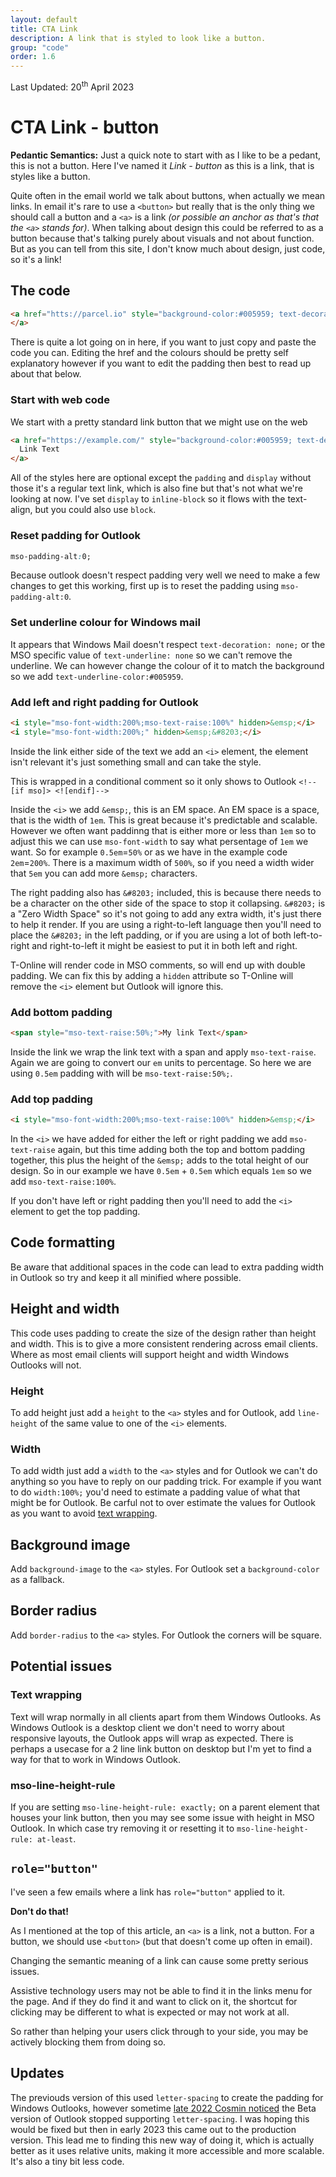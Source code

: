 ```yaml
---
layout: default
title: CTA Link 
description: A link that is styled to look like a button.
group: "code"
order: 1.6
--- 
```


<div class="updated">Last Updated: <time datetime="2023-04-20">20<sup>th</sup> April 2023</time></div>

# CTA Link - button

**Pedantic Semantics:**
Just a quick note to start with as I like to be a pedant, this is not a button.  Here I've named it *Link - button* as this is a link, that is styles like a button.  

Quite often in the email world we talk about buttons, when actually we mean links.  In email it's rare to use a `<button>` but really that is the only thing we should call a button and a `<a>` is a link _(or possible an anchor as that's that the `<a>` stands for)_.  When talking about design this could be referred to as a button because that's talking purely about visuals and not about function.  But as you can tell from this site, I don't know much about design, just code, so it's a link!


## The code
```html
<a href="htts://parcel.io" style="background-color:#005959; text-decoration: none; padding: .5em 2em; color: #FCFDFF; display:inline-block; border-radius:.4em; mso-padding-alt:0;text-underline-color:#005959"><!--[if mso]><i style="mso-font-width:200%;mso-text-raise:100%" hidden>&emsp;</i><span style="mso-text-raise:50%;"><![endif]-->My link text<!--[if mso]></span><i style="mso-font-width:200%;" hidden>&emsp;&#8203;</i><![endif]-->
</a>
```

There is quite a lot going on in here, if you want to just copy and paste the code you can. Editing the href and the colours should be pretty self explanatory however if you want to edit the padding then best to read up about that below.


### Start with web code
  We start with a pretty standard link button that we might use on the web
  ```html
  <a href="https://example.com/" style="background-color:#005959; text-decoration: none; padding: .5em 2em; color: #FCFDFF; display:inline-block; border-radius:.4em;">
    Link Text
  </a>
  ```
  All of the styles here are optional except the `padding` and `display` without those it's a regular text link, which is also fine but that's not what we're looking at now. I've set `display` to `inline-block` so it flows with the text-align, but you could also use `block`.


### Reset padding for Outlook
  ```css
  mso-padding-alt:0;
  ```
  Because outlook doesn't respect padding very well we need to make a few changes to get this working, first up is to reset the padding using `mso-padding-alt:0`.


### Set underline colour for Windows mail
  It appears that Windows Mail doesn't respect `text-decoration: none;` or the MSO specific value of `text-underline: none` so we can't remove the underline.  We can however change the colour of it to match the background so we add `text-underline-color:#005959`.

### Add left and right padding for Outlook
  ```html
  <i style="mso-font-width:200%;mso-text-raise:100%" hidden>&emsp;</i>
  <i style="mso-font-width:200%;" hidden>&emsp;&#8203;</i>
  ```
  Inside the link either side of the text we add an `<i>` element, the element isn't relevant it's just something small and can take the style.

  This is wrapped in a conditional comment so it only shows to Outlook `<!--[if mso]> <![endif]-->`

  Inside the `<i>` we add `&emsp;`, this is an EM space. An EM space is a space, that is the width of `1em`. This is great because it's predictable and scalable. However we often want paddinng that is either more or less than `1em` so to adjust this we can use `mso-font-width` to say what persentage of `1em` we want. So for example `0.5em`=`50%` or as we have in the example code `2em`=`200%`.  There is a maximum width of `500%`, so if you need a width wider that `5em` you can add more `&emsp;` characters. 
  <!-- If for some strange reason you want to use absolute units instead of relative units. You could set `font-size` instead of `mso-font-width`. -->

  The right padding also has `&#8203;` included, this is because there needs to be a character on the other side of the space to stop it collapsing. `&#8203;` is a "Zero Width Space" so it's not going to add any extra width, it's just there to help it render.  If you are using a right-to-left language then you'll need to place the `&#8203;` in the left padding, or if you are using a lot of both left-to-right and right-to-left it might be easiest to put it in both left and right.

  T-Online will render code in MSO comments, so will end up with double padding.  We can fix this by adding a `hidden` attribute so T-Online will remove the `<i>` element but Outlook will ignore this.


### Add bottom padding
  ```html
  <span style="mso-text-raise:50%;">My link Text</span>
  ```
  Inside the link we wrap the link text with a span and apply `mso-text-raise`. Again we are going to convert our `em` units to percentage. So here we are using `0.5em` padding with will be `mso-text-raise:50%;`.


### Add top padding
  ```html
  <i style="mso-font-width:200%;mso-text-raise:100%" hidden>&emsp;</i>
  ```
  In the `<i>` we have added for either the left or right padding we add `mso-text-raise` again, but this time adding both the top and bottom padding together, this plus the height of the `&emsp;` adds to the total height of our design. So in our example we have `0.5em` + `0.5em` which equals `1em` so we add `mso-text-raise:100%`.

  If you don't have left or right padding then you'll need to add the `<i>` element to get the top padding.


## Code formatting

Be aware that additional spaces in the code can lead to extra padding width in Outlook so try and keep it all minified where possible.


## Height and width
This code uses padding to create the size of the design rather than height and width.  This is to give a more consistent rendering across email clients.  Where as most email clients will support height and width Windows Outlooks will not.

### Height
To add height just add a `height` to the `<a>` styles and for Outlook, add `line-height` of the same value to one of the `<i>` elements.

### Width
To add width just add a `width` to the `<a>` styles and for Outlook we can't do anything so you have to reply on our padding trick.  For example if you want to do `width:100%;` you'd need to estimate a padding value of what that might be for Outlook.  Be carful not to over estimate the values for Outlook as you want to avoid [text wrapping](#text-wrapping).


## Background image
Add `background-image` to the `<a>` styles.  For Outlook set a `background-color` as a fallback.


## Border radius
Add `border-radius` to the `<a>` styles.  For Outlook the corners will be square.



## Potential issues
### Text wrapping
Text will wrap normally in all clients apart from them Windows Outlooks.  As Windows Outlook is a desktop client we don't need to worry about responsive layouts, the Outlook apps will wrap as expected.  There is perhaps a usecase for a 2 line link button on desktop but I'm yet to find a way for that to work in Windows Outlook.

### mso-line-height-rule
If you are setting `mso-line-height-rule: exactly;` on a parent element that houses your link button, then you may see some issue with height in MSO Outlook. In which case try removing it or resetting it to `mso-line-height-rule: at-least`.

## `role="button"`
I've seen a few emails where a link has `role="button"` applied to it.
 
**Don't do that!**
 
As I mentioned at the top of this article, an `<a>` is a link, not a button.  For a button, we should use `<button>` (but that doesn't come up often in email).
 
Changing the semantic meaning of a link can cause some pretty serious issues.
 
Assistive technology users may not be able to find it in the links menu for the page.  And if they do find it and want to click on it, the shortcut for clicking may be different to what is expected or may not work at all.
 
So rather than helping your users click through to your side, you may be actively blocking them from doing so.

## Updates
The previouds version of this used `letter-spacing` to create the padding for Windows Outlooks, however sometime [late 2022 Cosmin noticed](https://twitter.com/M_J_Robbins/status/1575804582545960960) the Beta version of Outlook stopped supporting `letter-spacing`. I was hoping this would be fixed but then in early 2023 this came out to the production version. This lead me to finding this new way of doing it, which is actually better as it uses relative units, making it more accessible and more scalable. It's also a tiny bit less code.